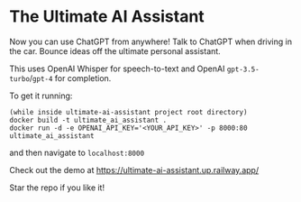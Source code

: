 # The Ultimate AI Assistant

Now you can use ChatGPT from anywhere! Talk to ChatGPT when driving in the car. Bounce ideas off the ultimate
personal assistant.

This uses OpenAI Whisper for speech-to-text and OpenAI `gpt-3.5-turbo`/`gpt-4` for completion.

To get it running:
```
(while inside ultimate-ai-assistant project root directory)
docker build -t ultimate_ai_assistant .  
docker run -d -e OPENAI_API_KEY='<YOUR_API_KEY>' -p 8000:80 ultimate_ai_assistant
```

and then navigate to `localhost:8000`


Check out the demo at https://ultimate-ai-assistant.up.railway.app/

Star the repo if you like it!